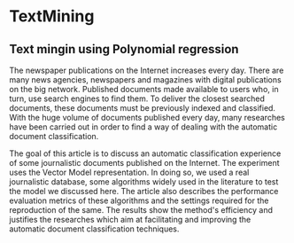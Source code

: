 # TextMining

## Text mingin using Polynomial regression

The newspaper publications on the Internet increases every day. There are many news agencies, newspapers and magazines with digital publications on the big network. Published documents made available to users who, in turn, use search engines to find them. To deliver the closest searched documents, these documents must be previously indexed and classified. With the huge volume of documents published every day, many researches have been carried out in order to find a way of dealing with the automatic document classification. 

The goal of this article is to discuss an automatic classification experience of some journalistic documents published on the Internet. The experiment uses the Vector Model representation. In doing so, we used a real journalistic database, some algorithms widely used in the literature to test the model we discussed here. The article also describes the performance evaluation metrics of these algorithms and the settings required for the reproduction of the same. The results show the method's efficiency and justifies the researches which aim at facilitating and improving the automatic document classification techniques.
